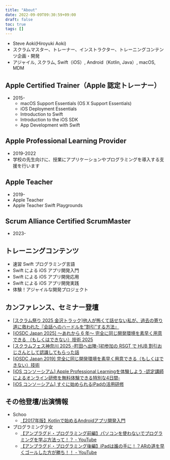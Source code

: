 ```yaml
---
title: "About"
date: 2022-09-09T09:30:59+09:00
draft: false
toc: true
tags: []
---
```


- Steve Aoki(Hiroyuki Aoki)
- スクラムマスター、トレーナー、インストラクター、トレーニングコンテンツ企画・開発
- アジャイル, スクラム, Swift（iOS）, Android（Kotlin, Java）, macOS, MDM

## Apple Certified Trainer（Apple 認定トレーナー）
- 2015-
    - macOS Support Essentials (OS X Support Essentials)
    - iOS Deployment Essentials
    - Introduction to Swift
    - Introduction to the iOS SDK
    - App Development with Swift

## Apple Professional Learning Provider
- 2019-2022
- 学校の先生向けに、授業にアプリケーションやプログラミングを導入する支援を行います

## Apple Teacher
- 2019-
- Apple Teacher
- Apple Teacher Swift Playgrounds

## Scrum Alliance Certified ScrumMaster
- 2023-

## トレーニングコンテンツ
- 速習 Swift プログラミング言語
- Swift による iOS アプリ開発入門
- Swift による iOS アプリ開発応用
- Swift による iOS アプリ開発実践
- 体験！アジャイルな開発プロジェクト

## カンファレンス、セミナー登壇
- [[スクラム祭り 2025 金沢トラック]他人が怖くて話せない私が、過去の寄り道に救われた『会話へのハードルを”割引”する方法』](https://agile-hokuriku.connpass.com/event/367958/)
- [[iOSDC Japan 2025] 〜あれから 6 年〜 完全に同じ開発環境を素早く用意できる （もしくはできない）技術 2025](https://fortee.jp/iosdc-japan-2025/proposal/45b0c1e2-8f11-44b5-b376-595dd8a57932)
- [[スクラムフェス神奈川 2025 -町田へ出陣-]初参加の RSGT で HUB 割引おじさんとして認識してもらった話](https://www.scrumfestkanagawa.org/)
- [[iOSDC Japan 2019] 完全に同じ開発環境を素早く用意できる（もしくはできない）技術](https://fortee.jp/iosdc-japan-2019/proposal/973963ea-c6b2-46aa-a15b-1b34af099c84)
- [[iOS コンソーシアム] Apple Professional Learningを体験しよう -認定講師によるオンライン研修を無料体験できる特別な4日間-](https://giga.ios.or.jp/event/apl_gw_special/)
- [[iOS コンソーシアム] すぐに始められるiPadの活用研修](https://giga.ios.or.jp/event/ipadweek2021/)

## その他登壇/出演情報
- Schoo
    - [【2017年版】Kotlinで始めるAndroidアプリ開発入門](https://schoo.jp/class/4427)
- プログラミング少女
    - [【アンプラグド・プログラミング前編】パソコンを使わないでプログラミングを学ぶ方法って！？ - YouTube](https://www.youtube.com/watch?v=qh-4Awo9whY)
    - [【アンプラグド・プログラミング後編】iPadは誰の手に！？ARの道を早くゴールした方が勝ち！！ - YouTube](https://www.youtube.com/watch?v=VCE75M0QPMc)
